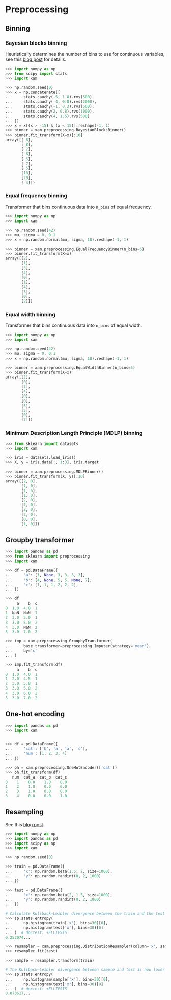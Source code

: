 # Preprocessing

## Binning

### Bayesian blocks binning

Heuristically determines the number of bins to use for continuous variables, see this [blog post](https://jakevdp.github.io/blog/2012/09/12/dynamic-programming-in-python/) for details.

```python
>>> import numpy as np
>>> from scipy import stats
>>> import xam

>>> np.random.seed(0)
>>> x = np.concatenate([
...     stats.cauchy(-5, 1.8).rvs(500),
...     stats.cauchy(-4, 0.8).rvs(2000),
...     stats.cauchy(-1, 0.3).rvs(500),
...     stats.cauchy(2, 0.8).rvs(1000),
...     stats.cauchy(4, 1.5).rvs(500)
... ])
>>> x = x[(x > -15) & (x < 15)].reshape(-1, 1)
>>> binner = xam.preprocessing.BayesianBlocksBinner()
>>> binner.fit_transform(X=x)[:10]
array([[ 6],
       [ 8],
       [ 7],
       [ 6],
       [ 5],
       [ 7],
       [ 5],
       [13],
       [20],
       [ 4]])

```

### Equal frequency binning

Transformer that bins continuous data into `n_bins` of equal frequency.

```python
>>> import numpy as np
>>> import xam

>>> np.random.seed(42)
>>> mu, sigma = 0, 0.1
>>> x = np.random.normal(mu, sigma, 10).reshape(-1, 1)

>>> binner = xam.preprocessing.EqualFrequencyBinner(n_bins=5)
>>> binner.fit_transform(X=x)
array([[2],
       [1],
       [3],
       [4],
       [0],
       [1],
       [4],
       [3],
       [0],
       [2]])

```

### Equal width binning

Transformer that bins continuous data into `n_bins` of equal width.

```python
>>> import numpy as np
>>> import xam

>>> np.random.seed(42)
>>> mu, sigma = 0, 0.1
>>> x = np.random.normal(mu, sigma, 10).reshape(-1, 1)

>>> binner = xam.preprocessing.EqualWidthBinner(n_bins=5)
>>> binner.fit_transform(X=x)
array([[2],
       [0],
       [2],
       [4],
       [0],
       [0],
       [5],
       [3],
       [0],
       [2]])

```

### Minimum Description Length Principle (MDLP) binning

```python
>>> from sklearn import datasets
>>> import xam

>>> iris = datasets.load_iris()
>>> X, y = iris.data[:, 1:3], iris.target

>>> binner = xam.preprocessing.MDLPBinner()
>>> binner.fit_transform(X, y)[:10]
array([[2, 0],
       [1, 0],
       [1, 0],
       [1, 0],
       [2, 0],
       [2, 0],
       [2, 0],
       [2, 0],
       [0, 0],
       [1, 0]])

```


## Groupby transformer

```python
>>> import pandas as pd
>>> from sklearn import preprocessing
>>> import xam

>>> df = pd.DataFrame({
...     'a': [1, None, 3, 3, 3, 3],
...     'b': [4, None, 5, 5, None, 7],
...     'c': [1, 1, 1, 2, 2, 2],
... })

>>> df
     a    b  c
0  1.0  4.0  1
1  NaN  NaN  1
2  3.0  5.0  1
3  3.0  5.0  2
4  3.0  NaN  2
5  3.0  7.0  2

>>> imp = xam.preprocessing.GroupbyTransformer(
...     base_transformer=preprocessing.Imputer(strategy='mean'),
...     by='c'
... )

>>> imp.fit_transform(df)
     a    b  c
0  1.0  4.0  1
1  2.0  4.5  1
2  3.0  5.0  1
3  3.0  5.0  2
4  3.0  6.0  2
5  3.0  7.0  2

```

## One-hot encoding

```python
>>> import pandas as pd
>>> import xam


>>> df = pd.DataFrame({
...     'cat': ['b', 'a', 'a', 'c'],
...     'num': [1, 2, 3, 4]
... })

>>> oh = xam.preprocessing.OneHotEncoder(['cat'])
>>> oh.fit_transform(df)
   num  cat_a  cat_b  cat_c
0    1    0.0    1.0    0.0
1    2    1.0    0.0    0.0
2    3    1.0    0.0    0.0
3    4    0.0    0.0    1.0

```

## Resampling

See this [blog post](https://maxhalford.github.io/subsampling-1/).

```python
>>> import numpy as np
>>> import pandas as pd
>>> import scipy as sp
>>> import xam

>>> np.random.seed(0)

>>> train = pd.DataFrame({
...     'x': np.random.beta(1.5, 2, size=1000),
...     'y': np.random.randint(0, 2, 1000)
... })

>>> test = pd.DataFrame({
...     'x': np.random.beta(2, 1.5, size=1000),
...     'y': np.random.randint(0, 2, 1000)
... })

# Calculate Kullback–Leibler divergence between the train and the test data
>>> sp.stats.entropy(
...     np.histogram(train['x'], bins=30)[0],
...     np.histogram(test['x'], bins=30)[0]
... )  # doctest: +ELLIPSIS
0.252074...

>>> resampler = xam.preprocessing.DistributionResampler(column='x', sample_frac=0.5, seed=0)
>>> resampler.fit(test)

>>> sample = resampler.transform(train)

# The Kullback–Leibler divergence between sample and test is now lower
>>> sp.stats.entropy(
...     np.histogram(sample['x'], bins=30)[0],
...     np.histogram(test['x'], bins=30)[0]
... )  # doctest: +ELLIPSIS
0.073617...

```
